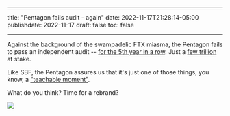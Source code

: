 
---
title: "Pentagon fails audit - again"
date: 2022-11-17T21:28:14-05:00
publishdate: 2022-11-17
draft: false
toc: false

---

Against the background of the swampadelic FTX miasma, the Pentagon fails to pass an independent audit -- <a href="https://www.stripes.com/theaters/us/2022-11-16/pentagon-financial-audit-8075353.html" target="blank">for the 5th year in a row<a>. Just a <a href="https://news.antiwar.com/2022/11/16/pentagon-fails-fifth-consecutive-audit-amid-ukraine-oversight-concerns/" target="blank">few trillion</a> at stake. 

Like SBF, the Pentagon assures us that it's just one of those things, you know, a <a href="https://www.defensenews.com/pentagon/2022/11/16/dod-fails-audit-cites-ukraine-as-teachable-moment-in-accountability/" target="blank">"teachable moment"</a>.  
  
What do you think? Time for a rebrand?

<img src="https://res.cloudinary.com/icecloud7/image/upload/f_auto/v1668745925/pentaftx-better-together_amb4yl.png">
